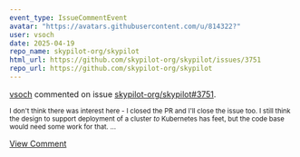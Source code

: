 ```yaml
---
event_type: IssueCommentEvent
avatar: "https://avatars.githubusercontent.com/u/814322?"
user: vsoch
date: 2025-04-19
repo_name: skypilot-org/skypilot
html_url: https://github.com/skypilot-org/skypilot/issues/3751
repo_url: https://github.com/skypilot-org/skypilot
---
```


<a href='https://github.com/vsoch' target='_blank'>vsoch</a> commented on issue <a href='https://github.com/skypilot-org/skypilot/issues/3751' target='_blank'>skypilot-org/skypilot#3751</a>.

<small>I don't think there was interest here - I closed the PR and I'll close the issue too. I still think the design to support deployment of a cluster _to_ Kubernetes has feet, but the code base would need some work for that. ...</small>

<a href='https://github.com/skypilot-org/skypilot/issues/3751' target='_blank'>View Comment</a>